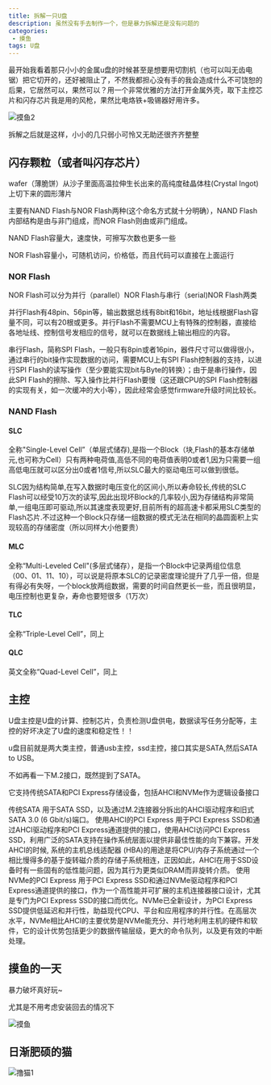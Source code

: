 ```yaml
---
title: 拆解一只U盘
description: 虽然没有手去制作一个，但是暴力拆解还是没有问题的
categories:
 - 摸鱼
tags: U盘
---
```


最开始我看着那只小小的金属u盘的时候甚至是想要用切割机（也可以叫无齿电锯）把它切开的，还好被阻止了，不然我都担心没有手的我会造成什么不可饶恕的后果，它居然可以，果然可以？用一个非常优雅的方法打开金属外壳，取下主控芯片和闪存芯片我是用的风枪，果然比电烙铁+吸锡器好用许多。

![摸鱼2](..\assets\images\摸鱼2.jpg)

拆解之后就是这样，小小的几只弱小可怜又无助还很齐齐整整

##  闪存颗粒（或者叫闪存芯片）

wafer（薄脆饼）从沙子里面高温拉伸生长出来的高纯度硅晶体柱(Crystal Ingot)上切下来的圆形薄片

主要有NAND Flash与NOR Flash两种(这个命名方式就十分明确），NAND Flash内部结构是由与非门组成，而NOR Flash则由或非门组成。

NAND Flash容量大，速度快，可擦写次数也更多一些

NOR Flash容量小，可随机访问，价格低，而且代码可以直接在上面运行

### NOR Flash

NOR Flash可以分为并行（parallel）NOR Flash与串行（serial)NOR Flash两类

并行Flash有48pin、56pin等，输出数据总线有8bit和16bit，地址线根据Flash容量不同，可以有20根或更多。并行Flash不需要MCU上有特殊的控制器，直接给各地址线、控制信号发相应的信号，就可以在数据线上输出相应的内容。

串行Flash，简称SPI Flash，一般只有8pin或者16pin，器件尺寸可以做得很小，通过串行的bit操作实现数据的访问，需要MCU上有SPI Flash控制器的支持，以进行SPI Flash的读写操作（至少要能实现bit与Byte的转换）；由于是串行操作，因此SPI Flash的擦除、写入操作比并行Flash要慢（这还跟CPU的SPI Flash控制器的实现有关，如一次缓冲的大小等），因此经常会感觉firmware升级时间比较长。

### NAND Flash

#### SLC

全称"Single-Level Cell”（单层式储存),是指一个Block（块,Flash的基本存储单元,也可称为Cell）只有两种电荷值,高低不同的电荷值表明0或者1,因为只需要一组高低电压就可以区分出0或者1信号,所以SLC最大的驱动电压可以做到很低。

SLC因为结构简单,在写入数据时电压变化的区间小,所以寿命较长,传统的SLC Flash可以经受10万次的读写,因此出现坏Block的几率较小,因为存储结构非常简单,一组电压即可驱动,所以其速度表现更好,目前所有的超高速卡都采用SLC类型的Flash芯片.不过这种一个Block只存储一组数据的模式无法在相同的晶圆面积上实现较高的存储密度（所以同样大小他要贵）

#### MLC

全称“Multi-Leveled Cell"(多层式储存），是指一个Block中记录两组位信息（00、01、11、10），可以说是将原本SLC的记录密度理论提升了几乎一倍，但是有得必有失呀，一个block放两组数据，需要的时间自然更长一些，而且很明显，电压控制也更复杂，寿命也要短很多（1万次）

#### TLC

全称“Triple-Level Cell”，同上

#### QLC

英文全称“Quad-Level Cell”，同上

## 主控

U盘主控是U盘的计算、控制芯片，负责检测U盘供电，数据读写任务分配等，主控的好坏决定了U盘的速度和稳定性！！

u盘目前就是两大类主控，普通usb主控，ssd主控，接口其实是SATA,然后SATA to USB。

不如再看一下M.2接口，既然提到了SATA。

它支持传统SATA和PCI Express存储设备，包括AHCI和NVMe作为逻辑设备接口

传统SATA
用于SATA SSD，以及通过M.2连接器分拆出的AHCI驱动程序和旧式SATA 3.0 (6 Gbit/s)端口。
使用AHCI的PCI Express
用于PCI Express SSD和通过AHCI驱动程序和PCI Express通道提供的接口，使用AHCI访问PCI Express SSD，利用广泛的SATA支持在操作系统层面以提供非最佳性能的向下兼容。开发AHCI的时候, 系统的主机总线适配器 (HBA)的用途是将CPU/内存子系统通过一个相比慢得多的基于旋转磁介质的存储子系统相连，正因如此，AHCI在用于SSD设备时有一些固有的低性能问题，因为其行为更类似DRAM而非旋转介质。
使用NVMe的PCI Express
用于PCI Express SSD和通过NVMe驱动程序和PCI Express通道提供的接口，作为一个高性能并可扩展的主机连接器接口设计，尤其是专门为PCI Express SSD的接口而优化。NVMe已全新设计，为PCI Express SSD提供低延迟和并行性，助益现代CPU、平台和应用程序的并行性。在高层次水平，NVMe相比AHCI的主要优势是NVMe能充分、并行地利用主机的硬件和软件，它的设计优势包括更少的数据传输层级，更大的命令队列，以及更有效的中断处理。

## 摸鱼的一天

暴力破坏真好玩~

尤其是不用考虑安装回去的情况下

![摸鱼](..\assets\images\摸鱼.jpg)

## 日渐肥硕的猫

![撸猫1](..\assets\images\撸猫1.jpg)